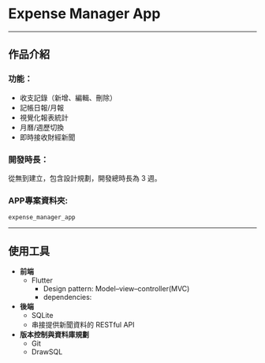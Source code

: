 # Expense Manager App
---
## 作品介紹

### 功能：
- 收支記錄（新增、編輯、刪除）
- 記帳日報/月報
- 視覺化報表統計
- 月曆/週歷切換
- 即時接收財經新聞

### 開發時長：
從無到建立，包含設計規劃，開發總時長為 3 週。

### APP專案資料夾:
`expense_manager_app`

---
## 使用工具
- **前端**
    - Flutter
        - Design pattern: Model–view–controller(MVC)
        - dependencies: 
        ![]()
- **後端**
    - SQLite
    - 串接提供新聞資料的 RESTful API
- **版本控制與資料庫規劃**
    - Git
    - DrawSQL






